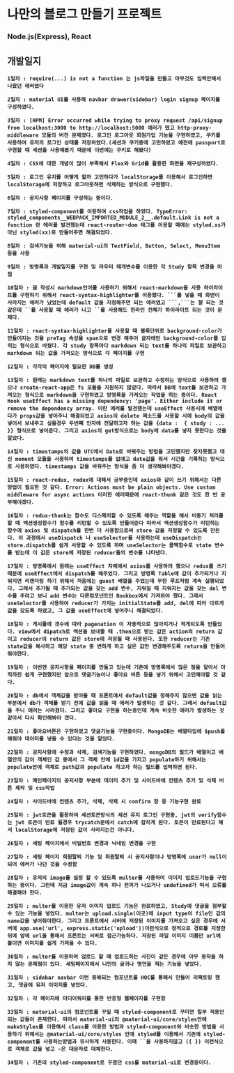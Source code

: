 # 나만의 블로그 만들기 프로젝트
### Node.js(Express), React

## 개발일지
**`1일차 : require(...) is not a function 는 js파일을 만들고 아무것도 입력안해서 나왔던 에러였다`**

**`2일차 : material UI를 사용해 navbar drawer(sidebar) login signup 페이지를 구성하였다.`**

**`3일차 : [HPM] Error occurred while trying to proxy request /api/signup from localhost:3000 to http://localhost:5000 에러가 떴고 http-proxy-middleware 모듈의 버전 문제였다. 로그인 로그아웃 회원가입 기능을 구현하였고, 쿠키를 사용하여 유저의 로그인 상태를 저장하였다.(세션과 쿠키중에 고민하였고 예전에 passport로 구현할 때 세션을 사용해봤기 때문에 이번에는 쿠키로 해봤다) `**

**`4일차 : CSS에 대한 개념이 많이 부족해서 Flex와 Grid를 활용한 화면을 재구성하였다. `**

**`5일차 : 로그인 유지를 어떻게 할까 고민하다가 localStorage를 이용해서 로그인하면 localStorage에 저장하고 로그아웃하면 삭제하는 방식으로 구현했다. `**

**`6일차 : 공지사항 페이지를 구성하는 중이다.`**

**`7일차 : styled-component를 이용하여 css작업을 하였다. TypeError: styled_components__WEBPACK_IMPORTED_MODULE_2__.default.Link is not a function 란 에러를 발견했는데 react-router-dom 태그를 이용할 때에는 styled.xx가 아닌 styled(xx)로 만들어주면 해결되었다. `**

**`8일차 : 검색기능을 위해 material-ui의 TextField, Button, Select, MenuItem 등을 사용 `**

**`9일차 : 방명록과 개발일지를 구현 및 라우터 매개변수를 이용한 각 Study 항목 변경을 마침 `**

**`10일차 : 글 작성시 markdown언어를 사용하기 위해서 react-markdown을 사용 하이라이트를 구현하기 위해서 react-syntax-highlighter를 이용했다. ```를 넣을 때 화면이 사라지는 에러가 났었는데 default 값을 지정해주면 되는 에러였고 ```,```는 잘 되는 것 같은데 ``를 사용할 때 에러가 나고 ``를 사용해도 한라인 전체가 하이라이트 되는 것이 문제다.`**

**`11일차 : react-syntax-highlighter를 사용할 때 블록단위로 background-color가 만들어지는 것을 preTag 속성을 span으로 변경 해주어 글자에만 background-color를 입히는 형식으로 바꿨다. 각 study 항목마다 markdown 되는 text를 하나의 파일로 보관하고 markdown 되는 값을 가져오는 방식으로 각 페이지를 구현 `**

**`12일차 : 각각의 페이지에 필요한 DB를 생성 `**

**`13일차 : 원래는 markdown text를 하나의 파일로 보관하고 수정하는 방식으로 사용하려 했으나 create-react-app은 fs 모듈을 지원하지 않았다. 따라서 DB에 text를 보관하고 가져오는 형식으로 markdown을 구현하였고 방명록을 가져오는 작업을 하는 중이다. React Hook useEffect has a missing dependency: 'page'. Either include it or remove the dependency array. 이란 에러를 발견했는데 useEffect 사용시에 배열에다가 props값을 넣어주니 해결되었고 axios의 delete 메소드를 사용할 시에 body의 값을 넣어서 보내주고 싶을경우 두번째 인자에 전달하고자 하는 값을 {data :  { study : ... }} 형식으로 넣어준다. 그리고 axios의 get방식으로는 body에 data를 넣지 못한다는 것을 알았다.`**

**`14일차 : timestamps의 값을 UTC에서 Date로 바꿔주는 방법을 고민했지만 찾지못했고 대신 moment 모듈을 사용하여 timestamps를 없애고 date값을 줘서 시간을 기록하는 방식으로 사용하였다. timestamps 값을 바꿔주는 방식을 좀 더 생각해봐야겠다.`**

**`15일차 : react-redux, redux에 대해서 공부중인데 axios와 같이 쓰기 위해서는 다른 방법이 필요한 것 같다. Error: Actions must be plain objects. Use custom middleware for async actions 이러한 에러때문에 react-thunk 같은 것도 한 번 공부해야겠다. `**

**`16일차 : redux-thunk는 함수도 디스패치할 수 있도록 해주는 역할을 해서 비동기 처리를 할 때 액션생성함수가 함수를 리턴할 수 있도록 만들어준다 따라서 액션생성함수가 리턴하는 함수에 axios 및 dispatch를 한번 더 사용함으로써 store 값을 저장할 수 있도록 만든다. 이 과정에서 useDispatch 나 useSelector를 사용하는데 useDispatch는 store.dispatch를 쉽게 사용할 수 있도록 하며 useSelector는 콜백함수로 state 변수를 받는데 이 값은 store에 저장된 reducer들의 변수를 나타낸다.`**

**`17일차 : 방명록에서 원래는 useEffect 자체에서 axios를 사용하려 했으나 redux를 쓰기 때문에 useEffect에서 dispatch를 해주었다. 그리고 방명록 Table에 값이 추가되거나 지워지면 리렌더링 하기 위해서 처음에는 guest 배열을 주었는데 무한 루프처럼 계속 실행되었다. 그래서 추가될 때 추가되는 값을 갖는 add 변수, 지워질 때 지워지는 값을 갖는 del 변수를 주려고 보니 add 변수는 다른컴포넌트인 Bookbox에서 가져와야 했다. 그래서 useSelector를 사용하여 reducer가 가지는 initialState를 add, del에 따라 다르게 값을 갖도록 하였고, 그 값을 useEffect에 넣어주니 해결되었다.`**

**`18일차 : 게시물에 갯수에 따라 pagenation 이 자동적으로 많아지거나 적게되도록 만들었다. view에서 dipatch로 액션을 보내줄 때 .then으로 받는 값은 action의 return 값이고 reducer의 return 값은 store에 저장될 때 사용된다. 또한 reducer는 기존 state값을 복사하고 해당 state 중 변하게 하고 싶은 값만 변경해주도록 return을 만들어줘야한다.`**

**`19일차 : 이번엔 공지사항을 페이지를 만들고 있는데 기존에 방명록에서 많은 점을 알아서 아직까진 쉽게 구현했지만 앞으로 댓글기능이나 좋아요 버튼 등을 넣기 위해서 고민해야할 것 같다.`**

**`20일차 : db에서 객체값을 받아올 때 프론트에서 default값을 정해주지 않으면 값을 읽는 부분에서 db가 객체를 받기 전에 값을 읽을 때 에러가 발생하는 것 같다. 그래서 default값을 주니 에러는 사라졌다. 그리고 좋아요 구현을 하는중인데 계속 비슷한 에러가 발생하는 것 같아서 다시 확인해봐야 겠다.`**

**`21일차 : 좋아요버튼은 구현하였고 댓글기능을 구현중이다. MongoDB는 배열타입에 $push를 해줘야 데이터를 넣을 수 있다는 것을 알았다.`**

**`22일차 : 공지사항에 수정과 삭제, 검색기능을 구현하였다. mongoDB의 필드가 배열이고 배열안의 값이 객체인 값 중에서 그 객체 안에 id값을 가지고 populate하기 위해서는 populate안에 객체로 path값과 populate 하고자 하는 필드를 입력하면 된다.`**

**`23일차 : 메인페이지의 공지사항 부분에 데이터 추가 및 사이드바에 컨텐츠 추가 및 삭제 버튼 제작 및 css작업`**

**`24일차 : 사이드바에 컨텐츠 추가, 삭제, 삭제 시 confirm 창 등 기능구현 완료`**

**`25일차 : jwt토큰을 활용하여 세션토큰방식의 세션 유지 로그인 구현중, jwt의 verify함수는 jwt 토큰이 만료 될경우 trycatch문에서 catch에 잡히게 된다. 토큰이 만료된다고 해서 localStorage에 저장된 값이 사라지는건 아니다.`**

**`26일차 : 세팅 페이지에서 비밀번호 변경과 닉네임 변경을 구현`**

**`27일차 : 세팅 페이지 회원탈퇴 기능 및 회원탈퇴 시 공지사항이나 방명록에 user가 null이 되어 에러가 나던 것을 수정함`**

**`28일차 : 유저의 image를 설정 할 수 있도록 multer를 사용하여 이미지 업로드기능을 구현하는 중이다. 그런데 지금 image값이 계속 하나 전꺼가 나오거나 undefined가 떠서 오류를 해결해야 한다.`**

**`29일차 : multer를 이용한 유저 이미지 업로드 기능은 완료하였고, Study에 댓글을 첨부할 수 있는 기능을 넣었다. multer는 upload.single(이곳)에 input type이 file인 값의 name값을 넣어줘야한다. 그리고 프론트에서 서버에 저장된 이미지를 가져오고 싶은 경우에 서버에 app.use('url', express.static('upload'))이런식으로 정적으로 경로를 지정한 뒤에 앞에 url을 통해서 프론트는 서버로 접근가능하다. 저장된 파일 이미지 이름만 url에 붙이면 이미지를 쉽게 가져올 수 있다.`**

**`30일차 : multer를 이용하여 업로드 할 때 업로드하는 사진이 같은 경우에 아무 동작을 하지 않는 문제점이 있다. 세팅페이지에서 나만의 글귀나 명언을 적는 기능을 넣었다.`**

**`31일차 : sidebar navbar 이런 중복되는 컴포넌트를 HOC를 통해서 만들어 리팩토링 했고, 댓글에 유저 이미지를 넣었다.`**

**`32일차 : 각 페이지에 미디어쿼리를 통한 반응형 웹페이지를 구현함`**

**`33일차 : material-ui의 컴포넌트를 꾸밀 때 styled-component로 꾸미면 일부 적용안되는 값들이 존재한다. 따라서 material-ui의 @material-ui/core/styles안에 makeStyles를 이용해서 class를 이용한 방법과 styled-component와 비슷한 방법을 사용하기 위해서는 @material-ui/core/styles 안에 styled를 이용해서 기존에 styled-component를 사용하는방법과 유사하게 사용한다. 이때 ``을 사용하지않고 ({ }) 이런식으로 객체로 값을 넣고 -은 대문자로 대체한다.`**


**`34일차 : 기존의 styled-component로 꾸몄던 css를 material-ui로 변경중이다.`**